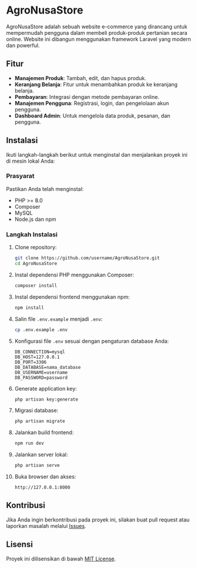 # AgroNusaStore

AgroNusaStore adalah sebuah website e-commerce yang dirancang untuk mempermudah pengguna dalam membeli produk-produk pertanian secara online. Website ini dibangun menggunakan framework Laravel yang modern dan powerful.

## Fitur
- **Manajemen Produk**: Tambah, edit, dan hapus produk.
- **Keranjang Belanja**: Fitur untuk menambahkan produk ke keranjang belanja.
- **Pembayaran**: Integrasi dengan metode pembayaran online.
- **Manajemen Pengguna**: Registrasi, login, dan pengelolaan akun pengguna.
- **Dashboard Admin**: Untuk mengelola data produk, pesanan, dan pengguna.

## Instalasi

Ikuti langkah-langkah berikut untuk menginstal dan menjalankan proyek ini di mesin lokal Anda:

### Prasyarat
Pastikan Anda telah menginstal:
- PHP >= 8.0
- Composer
- MySQL
- Node.js dan npm

### Langkah Instalasi
1. Clone repository:
    ```bash
    git clone https://github.com/username/AgroNusaStore.git
    cd AgroNusaStore
    ```

2. Instal dependensi PHP menggunakan Composer:
    ```bash
    composer install
    ```

3. Instal dependensi frontend menggunakan npm:
    ```bash
    npm install
    ```

4. Salin file `.env.example` menjadi `.env`:
    ```bash
    cp .env.example .env
    ```

5. Konfigurasi file `.env` sesuai dengan pengaturan database Anda:
    ```env
    DB_CONNECTION=mysql
    DB_HOST=127.0.0.1
    DB_PORT=3306
    DB_DATABASE=nama_database
    DB_USERNAME=username
    DB_PASSWORD=password
    ```

6. Generate application key:
    ```bash
    php artisan key:generate
    ```

7. Migrasi database:
    ```bash
    php artisan migrate
    ```

8. Jalankan build frontend:
    ```bash
    npm run dev
    ```

9. Jalankan server lokal:
    ```bash
    php artisan serve
    ```

10. Buka browser dan akses:
    ```
    http://127.0.0.1:8000
    ```

## Kontribusi
Jika Anda ingin berkontribusi pada proyek ini, silakan buat pull request atau laporkan masalah melalui [Issues](https://github.com/username/AgroNusaStore/issues).

## Lisensi
Proyek ini dilisensikan di bawah [MIT License](LICENSE).
